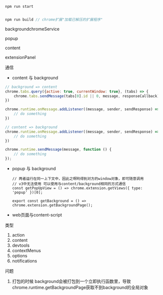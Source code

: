 ```javascript
npm run start


npm run build // chrome扩展"加载已解压的扩展程序"

```

backgroundchromeService

popup

content

extensionPanel

通信

- content 与 background

```javascript
// background => content
chrome.tabs.query({active: true, currentWindow: true}, (tabs) => {
	chrome.tabs.sendMessage(tabs[0].id || 0, message, responseCallback)
})

chrome.runtime.onMessage.addListener((message, sender, sendResponse) => {
	// do something
})

// content => background
chrome.runtime.onMessage.addListener((message, sender, sendResponse) => {
	// do something
})

chrome.runtime.sendMessage(message, function () {
  	// do something
});

```

- popup 与 background

  ```
  // 两者运行在同一上下文中，因此之啊哟得到对方的window对象，即可随意调用
  // v3中无法使用 可以使用与content/background相同的方式通信
  const getPopUpView = () => chrome.extension.getViews({ type: 'popup' })[0];

  export const getBackground = () => chrome.extension.getBackgroundPage();

  ```
- web页面与content-script

类型

1. action
2. content
3. devtools
4. contextMenus
5. options
6. notifications

问题

1. 打包的时候 background会被打包到一个立即执行函数里，导致chrome.runtime.getBackgroundPage获取不到background的全局对象
